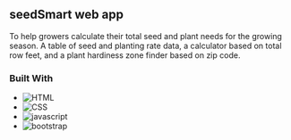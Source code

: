 ## seedSmart web app

To help growers calculate their total seed and plant needs for the growing season. A table of seed and planting rate data, a calculator based on total row feet, and a plant hardiness zone finder based on zip code.

### Built With

- ![HTML]
- ![CSS]
- ![javascript]
- ![bootstrap]

[css]: https://img.shields.io/badge/css-1572B6?style=for-the-badge&logo=css3
[html]: https://img.shields.io/badge/html5-%23E34F26.svg?style=for-the-badge&logo=html5&logoColor=white
[javascript]: https://img.shields.io/badge/javascript-%23f7df1e.svg?style=for-the-badge&logo=javascript&logoColor=white
[bootstrap]: https://img.shields.io/badge/bootstrap-7952B3?style=for-the-badge&logo=bootstrap&logoColor=white
